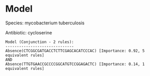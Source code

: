
# Model

Species: mycobacterium tuberculosis

Antibiotic: cycloserine

```
Model (Conjunction - 2 rules):
------------------------------
Absence(CTCGGCGATGACCTCTTCGAGCACATCCCAC) [Importance: 0.92, 5 equivalent rules]
AND
Absence(TTGTGAACCGCCCCGGCATGTCCGGAGACTC) [Importance: 0.14, 1 equivalent rules]

```

